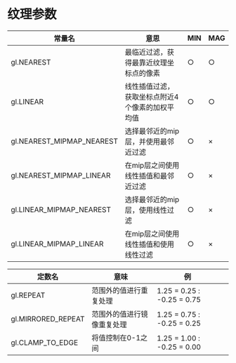 # 纹理参数

| 常量名                    | 意思                                            | MIN  | MAG  |
| ------------------------- | ----------------------------------------------- | ---- | ---- |
| gl.NEAREST                | 最临近过滤，获得最靠近纹理坐标点的像素          | ○    | ○    |
| gl.LINEAR                 | 线性插值过滤，获取坐标点附近4个像素的加权平均值 | ○    | ○    |
| gl.NEAREST_MIPMAP_NEAREST | 选择最邻近的mip层，并使用最邻近过滤             | ○    | ×    |
| gl.NEAREST_MIPMAP_LINEAR  | 在mip层之间使用线性插值和最邻近过滤             | ○    | ×    |
| gl.LINEAR_MIPMAP_NEAREST  | 选择最邻近的mip层，使用线性过滤                 | ○    | ×    |
| gl.LINEAR_MIPMAP_LINEAR   | 在mip层之间使用线性插值和使用线性过滤           | ○    | ×    |

| 定数名             | 意味                       | 例                         |      |
| ------------------ | -------------------------- | -------------------------- | ---- |
| gl.REPEAT          | 范围外的值进行重复处理     | 1.25 = 0.25 : -0.25 = 0.75 |      |
| gl.MIRRORED_REPEAT | 范围外的值进行镜像重复处理 | 1.25 = 0.75 : -0.25 = 0.25 |      |
| gl.CLAMP_TO_EDGE   | 将值控制在0-1之间          | 1.25 = 1.00 : -0.25 = 0.00 |      |


